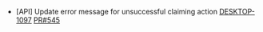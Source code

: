 - [API] Update error message for unsuccessful claiming action
[DESKTOP-1097](https://dropin.atlassian.net/browse/DESKTOP-1097)
[PR#545](https://github.com/dropininc/dropin-api-v2/pull/545)
